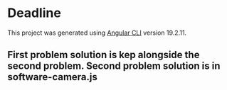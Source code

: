 # Deadline

This project was generated using [Angular CLI](https://github.com/angular/angular-cli) version 19.2.11.

## First problem solution is kep alongside the second problem. Second problem solution is in software-camera.js



